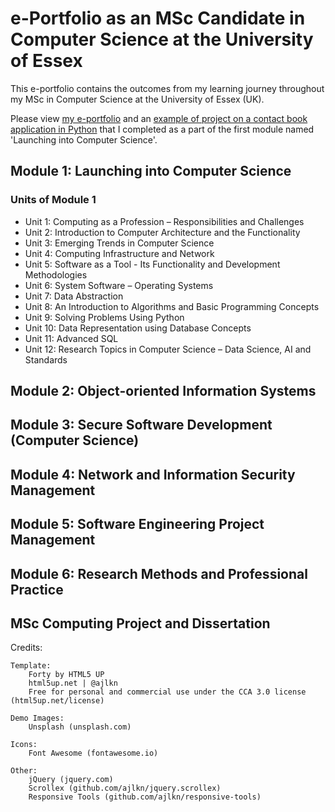 # e-Portfolio as an MSc Candidate in Computer Science at the University of Essex

This e-portfolio contains the outcomes from my learning journey throughout my MSc in Computer Science at the University of Essex (UK).
 
Please view [my e-portfolio](https://marianne-manaog.github.io/e_portfolio/) and an [example of project on a contact book application in Python](https://github.com/marianne-manaog/ContactBookPythonApplication) that I completed as a part of the first module named 'Launching into Computer Science'.


## Module 1: Launching into Computer Science
### Units of Module 1
* Unit 1: Computing as a Profession – Responsibilities and Challenges
* Unit 2: Introduction to Computer Architecture and the Functionality
* Unit 3: Emerging Trends in Computer Science
* Unit 4: Computing Infrastructure and Network
* Unit 5: Software as a Tool - Its Functionality and Development Methodologies
* Unit 6: System Software – Operating Systems
* Unit 7: Data Abstraction
* Unit 8: An Introduction to Algorithms and Basic Programming Concepts
* Unit 9: Solving Problems Using Python
* Unit 10: Data Representation using Database Concepts
* Unit 11: Advanced SQL
* Unit 12: Research Topics in Computer Science – Data Science, AI and Standards 


## Module 2: Object-oriented Information Systems


## Module 3: Secure Software Development (Computer Science)


## Module 4: Network and Information Security Management


## Module 5: Software Engineering Project Management


## Module 6: Research Methods and Professional Practice


## MSc Computing Project and Dissertation


Credits:

	Template:
		Forty by HTML5 UP
		html5up.net | @ajlkn
		Free for personal and commercial use under the CCA 3.0 license (html5up.net/license)

	Demo Images:
		Unsplash (unsplash.com)

	Icons:
		Font Awesome (fontawesome.io)

	Other:
		jQuery (jquery.com)
		Scrollex (github.com/ajlkn/jquery.scrollex)
		Responsive Tools (github.com/ajlkn/responsive-tools)
